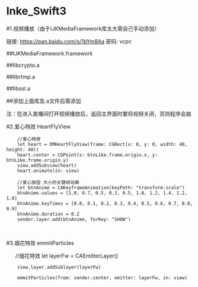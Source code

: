 # Inke_Swift3


#1.视频播放（由于IJKMediaFramework库太大需自己手动添加）

链接: https://pan.baidu.com/s/1bYm8Aa 密码: vcpc

##IJKMediaFramework.framework

##libcrypto.a

##librtmp.a

##libssl.a

##添加上面库及.a文件后需添加

注：在进入直播间打开视频播放后，返回主界面时要将视频关闭，否则程序会崩

#2.爱心特效  HeartFlyView

        //爱心特效
        let heart = DMHeartFlyView(frame: CGRect(x: 0, y: 0, width: 40, height: 40))
        heart.center = CGPoint(x: btnLike.frame.origin.x, y: btnLike.frame.origin.y)
        view.addSubview(heart)
        heart.animate(in: view)
        
        //爱心按钮 大小的关键帧动画
        let btnAnime = CAKeyframeAnimation(keyPath: "transform.scale")
        btnAnime.values = [1.0, 0.7, 0.5, 0.3, 0.5, 1.0, 1.2, 1.4, 1.2, 1.0]
        btnAnime.keyTimes = [0.0, 0.1, 0.2, 0.3, 0.4, 0.5, 0.6, 0.7, 0.8, 0.9]
        btnAnime.duration = 0.2
        sender.layer.add(btnAnime, forKey: "SHOW")
        
        
#3.烟花特效 emmitParticles

       //烟花特效
        let layerFw = CAEmitterLayer()
        
        view.layer.addSublayer(layerFw)
        
        emmitParticles(from: sender.center, emitter: layerFw, in: view)
        
